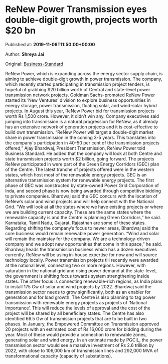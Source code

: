 
# ReNew Power Transmission eyes double-digit growth, projects worth $20 bn

Published at: **2019-11-06T11:50:00+00:00**

Author: **Shreya Jai**

Original: [Business-Standard](https://www.business-standard.com/article/companies/renew-power-transmission-eyes-double-digit-growth-projects-worth-20-bn-119110601254_1.html)

ReNew Power, which is expanding across the energy sector supply chain, is aiming to achieve double-digit growth in power transmission. The company, which recently started participating in transmission project tenders, is hopeful of grabbing $20 billion worth of Central and state-level power transmission network projects.
Goldman Sachs-promoted ReNew Power started its ‘New Ventures’ division to explore business opportunities in energy storage, power transmission, floating solar, and wind-solar hybrid projects.
In August this year, ReNew Power bid for transmission projects worth Rs 1,500 crore. However, it didn’t win any. Company executives said jumping into transmission is a natural progression for ReNew, as it already has an extensive network of generation projects and it is cost-effective to build own transmission.
“ReNew Power will target a double-digit market share in power transmission in the coming 3-5 years. This translates into the company's participation in 40-50 per cent of the transmission projects offered,” Ajay Bhardwaj, President Transmission, ReNew Power told Business Standard.
He added that the company will look at both Centre and state transmission projects worth $2 billion, going forward. The projects ReNew participated in were part of the Green Energy Corridors (GEC) plan of the Centre. The latest tranche of projects offered were in the western states, which host most of the renewable energy projects. GEC is an alternative transmission system for renewable energy projects.
The first phase of GEC was constructed by state-owned Power Grid Corporation of Inda, and second phase is now being awarded through competitive bidding to private companies. Bhardwaj said the GEC concurs with the location of ReNew’s solar and wind projects and will help connect with the National Grid.
“We will look at all the states where we have existing projects or where we are building current capacity. These are the same states where the renewable capacity is and the Centre is planning Green Corridors,” he said. Karnataka, Tamil Nadu, Gujarat, Rajasthan are some of these states.
Regarding shifting the company’s focus to newer areas, Bhardwaj said the core business would remain renewable power generation. “Wind and solar will remain the mainstay for the company. We are a technology-driven company and we adopt new opportunities that come in this space,” he said.
Bhardwaj heads the transmission business which has a dozen executives currently. ReNew will be using in-house expertise for now and will source technology locally.
Power transmission projects till recently were awarded at the national level, connecting two or more regions. However, with saturation in the national grid and rising power demand at the state-level, the government is shifting focus towards system strengthening inside states. The other focus is connecting renewable-rich regions, as India plans to install 175 Gw of solar and wind projects by 2022.
Bhardwaj said the transmission sector needs to grow significantly, both as an enabler for generation and for load growth. The Centre is also planning to tag power transmission with renewable energy projects as projects of ‘National Importance’. This will reduce the levels of approval and the cost of the project will be shared by all beneficiary states.
The Centre has also identified 66.5 Gw of transmission projects that are to be built in two phases. In January, the Empowered Committee on Transmission approved 20 projects with an estimated cost of Rs 16,000 crore for bidding during the year. Most of these would provide a connection to renewable zones, generating solar and wind energy.
In an estimate made by PGCIL, the power transmission sector would see a massive investment of Rs 2.6 trillion by 2022, with close to 106,000 km of transmission lines and 292,000 MVA of transformational capacity (capacity of substations).
